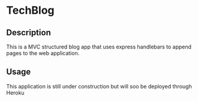 # TechBlog

## Description

This is a MVC structured blog app that uses express handlebars to append pages to the web application. 

## Usage

This application is still under construction but will soo be deployed through Heroku